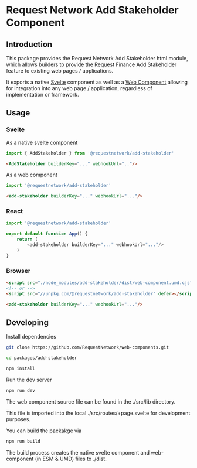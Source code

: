 # Request Network Add Stakeholder Component

## Introduction

This package provides the Request Network Add Stakeholder html module, which allows builders to provide the Request Finance Add Stakeholder feature to existing web pages / applications.

It exports a native [Svelte](https://svelte.dev/) component as well as a [Web Component](https://opensource.com/article/21/7/web-components) allowing for integration into any web page / application, regardless of implementation or framework.

## Usage

### Svelte

As a native svelte component

```javascript
import { AddStakeholder } from '@requestnetwork/add-stakeholder'
```

```html
<AddStakeholder builderKey="..." webhookUrl=".."/> 
```

As a web component

```javascript
import '@requestnetwork/add-stakeholder'
```

```html
<add-stakeholder builderKey="..." webhookUrl="..."/>
```

### React

```javascript
import '@requestnetwork/add-stakeholder'

export default function App() {
    return (
        <add-stakeholder builderKey="..." webhookUrl="..."/>
    )
}
```

### Browser

```html
<script src="./node_modules/add-stakeholder/dist/web-component.umd.cjs" defer></script>
<!-- or -->
<script src="//unpkg.com/@requestnetwork/add-stakeholder" defer></script>

<add-stakeholder builderKey="..." webhookUrl="..."/>
```

## Developing

Install dependencies
```bash
git clone https://github.com/RequestNetwork/web-components.git

cd packages/add-stakeholder

npm install
```

Run the dev server
```bash
npm run dev
```

The web component source file can be found in the ./src/lib directory.

This file is imported into the local ./src/routes/+page.svelte for development purposes.

You can build the packakge via
```bash
npm run build
```

The build process creates the native svelte component and web-component (in ESM & UMD) files to ./dist.

